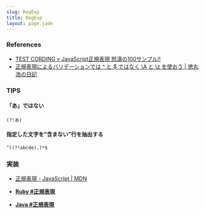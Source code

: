 ```yaml
---
slug: RegExp
title: RegExp
layout: page.jade
---
```


### References
- [TEST CORDING » JavaScript正規表現 怒濤の100サンプル!!](http://testcording.com/?p=2013)
- [正規表現によるバリデーションでは ^ と $ ではなく \A と \z を使おう | 徳丸浩の日記](http://blog.tokumaru.org/2014/03/z.html)

### TIPS

#### 「あ」ではない
```
(?!あ)
```

#### 指定した文字を”含まない”行を抽出する
```
^((?!abcde).)*$
```

### 実装
- [正規表現 - JavaScript | MDN](https://developer.mozilla.org/ja/docs/Web/JavaScript/Guide/Regular_Expressions)

- __[Ruby #正規表現](/wiki/Ruby/)__

- __[Java #正規表現](/wiki/Java/)__
